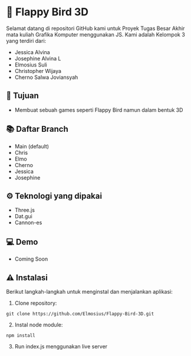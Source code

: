 # 🦅 Flappy Bird 3D

Selamat datang di repositori GitHub kami untuk  Proyek Tugas Besar Akhir mata kuliah Grafika Komputer menggunakan JS. Kami adalah Kelompok 3 yang terdiri dari:

- Jessica Alvina
- Josephine Alvina L  
- Elmosius Suli 
- Christopher Wijaya
- Cherno Salwa Joviansyah

## 🎯 Tujuan
- Membuat sebuah games seperti Flappy Bird namun dalam bentuk 3D

## 📚 Daftar Branch
- Main (default)
- Chris
- Elmo
- Cherno
- Jessica
- Josephine

## ⚙️ Teknologi yang dipakai
- Three.js
- Dat.gui
- Cannon-es

## 💻 Demo
- Coming Soon

## ⚠️ Instalasi
Berikut langkah-langkah untuk menginstal dan menjalankan aplikasi:
1. Clone repository:
```
git clone https://github.com/Elmosius/Flappy-Bird-3D.git
```
2. Instal node module:
```
npm install
```
3. Run index.js menggunakan live server
